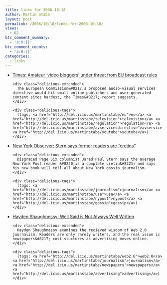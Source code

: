 ```yaml
---
title: links for 2006-10-18
author: Martin Stabe
layout: post
permalink: /2006/10/18/links-for-2006-10-18/
views:
  - 62
btc_comment_summary:
  - 'a:0:{}'
btc_comment_counts:
  - 'a:0:{}'
categories:
  - links
---
```

<ul class="delicious">
  <li>
    <div class="delicious-link">
      <a href="http://www.timesonline.co.uk/article/0,,3-2407359,00.html">Times: Amateur &#8216;video bloggers&#8217; under threat from EU broadcast rules</a>
    </div>
    
    <div class="delicious-extended">
      The European Commission&#8217;s proposed audio-visual services directive would hit small online publishers and user-generated content sites hardest, the Times&#8217; report suggests.
    </div>
    
    <div class="delicious-tags">
      (tags: <a href="http://del.icio.us/martinstabe/eu">eu</a> <a href="http://del.icio.us/martinstabe/television">television</a> <a href="http://del.icio.us/martinstabe/regulation">regulation</a> <a href="http://del.icio.us/martinstabe/avservicesdirective">avservicesdirective</a> <a href="http://del.icio.us/martinstabe/youtube">youtube</a>)
    </div>
  </li>
  
  <li>
    <div class="delicious-link">
      <a href="http://observer.com/20061023/20061023_Choire_Sicha_media_offtherecord.asp">New York Observer: Stern says former readers are &#8220;cretins&#8221;</a>
    </div>
    
    <div class="delicious-extended">
      Disgraced Page Six columnist Jared Paul Stern says the average New York Post reader &#8220;is a complete cretin&#8221; and says his new book will tell all about New York gossip journalism.
    </div>
    
    <div class="delicious-tags">
      (tags: <a href="http://del.icio.us/martinstabe/journalism">journalism</a> <a href="http://del.icio.us/martinstabe/usa">usa</a> <a href="http://del.icio.us/martinstabe/nypost">nypost</a> <a href="http://del.icio.us/martinstabe/gossip">gossip</a>)
    </div>
  </li>
  
  <li>
    <div class="delicious-link">
      <a href="http://www.mediangler.com/2006/10/15/well-said-is-not-always-well-written/">Hayden Shaughnessy: Well Said is Not Always Well Written</a>
    </div>
    
    <div class="delicious-extended">
      Hayden Shaughnessy examines the recieved wisdom of Web 2.0 journalism. Readers are only rarely writers, and the real issue is newspapers&#8217; cost stuctures as advertising moves online.
    </div>
    
    <div class="delicious-tags">
      (tags: <a href="http://del.icio.us/martinstabe/web2.0">web2.0</a> <a href="http://del.icio.us/martinstabe/journalism">journalism</a> <a href="http://del.icio.us/martinstabe/newspapers">newspapers</a> <a href="http://del.icio.us/martinstabe/advertising">advertising</a>)
    </div>
  </li>
</ul>
